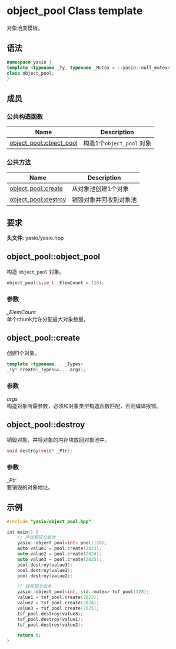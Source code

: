 # object_pool Class template

对象池类模板。


## 语法

```cpp
namespace yasio {
template <typename _Ty, typename _Mutex = ::yasio::null_mutex>
class object_pool;
}
```

## 成员

### 公共构造函数

|Name|Description|
|----------|-----------------|
|[object_pool::object_pool](#object_pool)|构造1个`object_pool` 对象|

### 公共方法

|Name|Description|
|----------|-----------------|
|[object_pool::create](#create)|从对象池创建1个对象|
|[object_pool::destroy](#destroy)|销毁对象并回收到对象池|

## 要求

**头文件:** yasio/yasio.hpp

## <a name="object_pool"></a> object_pool::object_pool

构造 `object_pool` 对象。

```cpp
object_pool(size_t _ElemCount = 128);
```

### 参数

*_ElemCount*<br/>
单个chunk允许分配最大对象数量。

## <a name="create"></a> object_pool::create

创建1个对象。

```cpp
template <typename... _Types>
_Ty* create(_Types&&... args);
```

### 参数

*args*<br/>
构造对象所需参数，必须和对象类型构造函数匹配，否则编译报错。

## <a name="destroy"></a> object_pool::destroy

销毁对象，并将对象的内存块放回对象池中。

```cpp
void destroy(void* _Ptr);
```

### 参数

*_Ptr*<br/>
要销毁的对象地址。

## 示例

```cpp
#include "yasio/object_pool.hpp"

int main() {
    // 非线程安全版本
    yasio::object_pool<int> pool(128);
    auto value1 = pool.create(2023);
    auto value2 = pool.create(2024);
    auto value3 = pool.create(2025);
    pool.destroy(value3);
    pool.destroy(value1);
    pool.destroy(value2);

    // 线程安全版本
    yasio::object_pool<int, std::mutex> tsf_pool(128);
    value1 = tsf_pool.create(2023);
    value2 = tsf_pool.create(2024);
    value3 = tsf_pool.create(2025);
    tsf_pool.destroy(value3);
    tsf_pool.destroy(value1);
    tsf_pool.destroy(value2);

    return 0;
}
```
